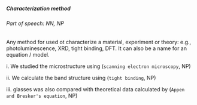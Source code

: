 ##### Characterization method

###### Part of speech: NN,  NP

Any method for used ot characterize a material, experiment or theory: e.g., photoluminescence, XRD, tight binding, DFT. It can also be a name for an equation / model.

i. We studied the microstructure using (`scanning electron microscopy`, NP)

ii. We calculate the band structure using (`tight binding`, NP)

iii. glasses was also compared with theoretical data calculated by (`Appen and Bresker's equation`, NP)
